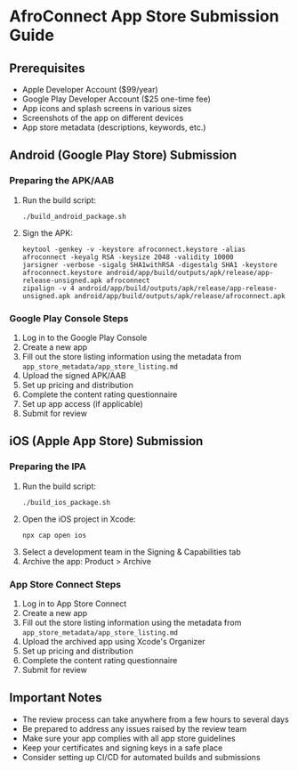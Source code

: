 # AfroConnect App Store Submission Guide

## Prerequisites
- Apple Developer Account ($99/year)
- Google Play Developer Account ($25 one-time fee)
- App icons and splash screens in various sizes
- Screenshots of the app on different devices
- App store metadata (descriptions, keywords, etc.)

## Android (Google Play Store) Submission

### Preparing the APK/AAB
1. Run the build script:
   ```
   ./build_android_package.sh
   ```
2. Sign the APK:
   ```
   keytool -genkey -v -keystore afroconnect.keystore -alias afroconnect -keyalg RSA -keysize 2048 -validity 10000
   jarsigner -verbose -sigalg SHA1withRSA -digestalg SHA1 -keystore afroconnect.keystore android/app/build/outputs/apk/release/app-release-unsigned.apk afroconnect
   zipalign -v 4 android/app/build/outputs/apk/release/app-release-unsigned.apk android/app/build/outputs/apk/release/afroconnect.apk
   ```

### Google Play Console Steps
1. Log in to the Google Play Console
2. Create a new app
3. Fill out the store listing information using the metadata from `app_store_metadata/app_store_listing.md`
4. Upload the signed APK/AAB
5. Set up pricing and distribution
6. Complete the content rating questionnaire
7. Set up app access (if applicable)
8. Submit for review

## iOS (Apple App Store) Submission

### Preparing the IPA
1. Run the build script:
   ```
   ./build_ios_package.sh
   ```
2. Open the iOS project in Xcode:
   ```
   npx cap open ios
   ```
3. Select a development team in the Signing & Capabilities tab
4. Archive the app:
   Product > Archive

### App Store Connect Steps
1. Log in to App Store Connect
2. Create a new app
3. Fill out the store listing information using the metadata from `app_store_metadata/app_store_listing.md`
4. Upload the archived app using Xcode's Organizer
5. Set up pricing and distribution
6. Complete the content rating questionnaire
7. Submit for review

## Important Notes
- The review process can take anywhere from a few hours to several days
- Be prepared to address any issues raised by the review team
- Make sure your app complies with all app store guidelines
- Keep your certificates and signing keys in a safe place
- Consider setting up CI/CD for automated builds and submissions

